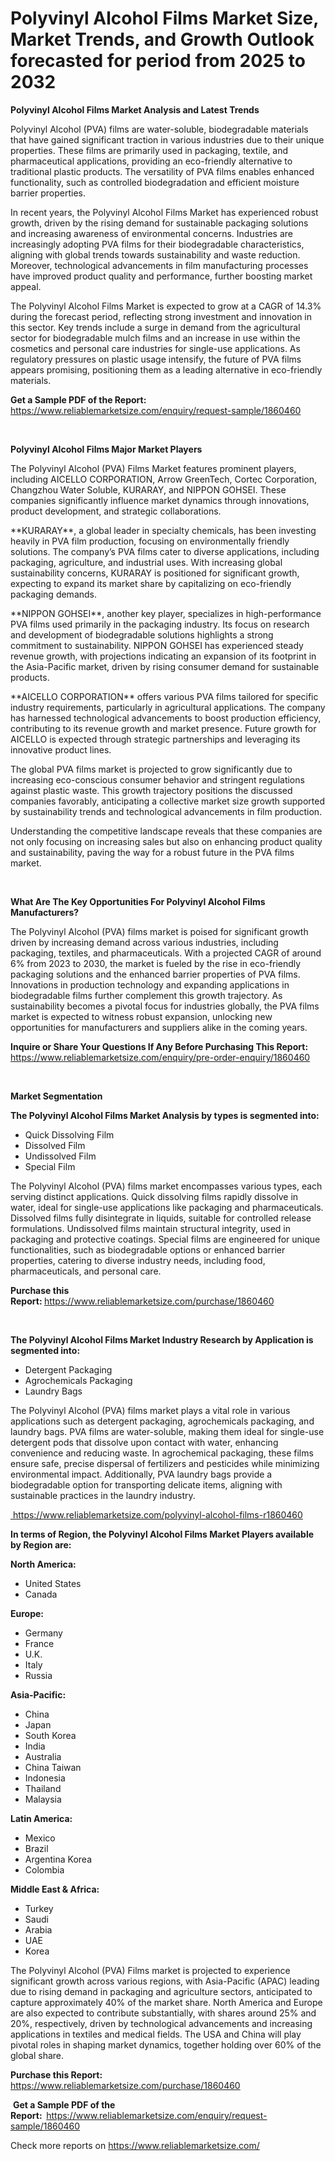 <p><h1>Polyvinyl Alcohol Films Market Size, Market Trends, and Growth Outlook forecasted for period from 2025 to 2032</h1></p><p><strong>Polyvinyl Alcohol Films Market Analysis and Latest Trends</strong></p>
<p><p>Polyvinyl Alcohol (PVA) films are water-soluble, biodegradable materials that have gained significant traction in various industries due to their unique properties. These films are primarily used in packaging, textile, and pharmaceutical applications, providing an eco-friendly alternative to traditional plastic products. The versatility of PVA films enables enhanced functionality, such as controlled biodegradation and efficient moisture barrier properties.</p><p>In recent years, the Polyvinyl Alcohol Films Market has experienced robust growth, driven by the rising demand for sustainable packaging solutions and increasing awareness of environmental concerns. Industries are increasingly adopting PVA films for their biodegradable characteristics, aligning with global trends towards sustainability and waste reduction. Moreover, technological advancements in film manufacturing processes have improved product quality and performance, further boosting market appeal.</p><p>The Polyvinyl Alcohol Films Market is expected to grow at a CAGR of 14.3% during the forecast period, reflecting strong investment and innovation in this sector. Key trends include a surge in demand from the agricultural sector for biodegradable mulch films and an increase in use within the cosmetics and personal care industries for single-use applications. As regulatory pressures on plastic usage intensify, the future of PVA films appears promising, positioning them as a leading alternative in eco-friendly materials.</p></p>
<p><strong>Get a Sample PDF of the Report:&nbsp;</strong> <a href="https://www.reliablemarketsize.com/enquiry/request-sample/1860460?utm_campaign=3564&utm_medium=2&utm_source=Github&utm_content=ia&utm_term=31032025&utm_id=polyvinyl-alcohol-films">https://www.reliablemarketsize.com/enquiry/request-sample/1860460</a></p>
<p>&nbsp;</p>
<p><strong>Polyvinyl Alcohol Films Major Market Players</strong></p>
<p><p>The Polyvinyl Alcohol (PVA) Films Market features prominent players, including AICELLO CORPORATION, Arrow GreenTech, Cortec Corporation, Changzhou Water Soluble, KURARAY, and NIPPON GOHSEI. These companies significantly influence market dynamics through innovations, product development, and strategic collaborations.</p><p>**KURARAY**, a global leader in specialty chemicals, has been investing heavily in PVA film production, focusing on environmentally friendly solutions. The company’s PVA films cater to diverse applications, including packaging, agriculture, and industrial uses. With increasing global sustainability concerns, KURARAY is positioned for significant growth, expecting to expand its market share by capitalizing on eco-friendly packaging demands.</p><p>**NIPPON GOHSEI**, another key player, specializes in high-performance PVA films used primarily in the packaging industry. Its focus on research and development of biodegradable solutions highlights a strong commitment to sustainability. NIPPON GOHSEI has experienced steady revenue growth, with projections indicating an expansion of its footprint in the Asia-Pacific market, driven by rising consumer demand for sustainable products.</p><p>**AICELLO CORPORATION** offers various PVA films tailored for specific industry requirements, particularly in agricultural applications. The company has harnessed technological advancements to boost production efficiency, contributing to its revenue growth and market presence. Future growth for AICELLO is expected through strategic partnerships and leveraging its innovative product lines.</p><p>The global PVA films market is projected to grow significantly due to increasing eco-conscious consumer behavior and stringent regulations against plastic waste. This growth trajectory positions the discussed companies favorably, anticipating a collective market size growth supported by sustainability trends and technological advancements in film production.</p><p>Understanding the competitive landscape reveals that these companies are not only focusing on increasing sales but also on enhancing product quality and sustainability, paving the way for a robust future in the PVA films market.</p></p>
<p>&nbsp;</p>
<p><strong>What Are The Key Opportunities For Polyvinyl Alcohol Films Manufacturers?</strong></p>
<p><p>The Polyvinyl Alcohol (PVA) films market is poised for significant growth driven by increasing demand across various industries, including packaging, textiles, and pharmaceuticals. With a projected CAGR of around 6% from 2023 to 2030, the market is fueled by the rise in eco-friendly packaging solutions and the enhanced barrier properties of PVA films. Innovations in production technology and expanding applications in biodegradable films further complement this growth trajectory. As sustainability becomes a pivotal focus for industries globally, the PVA films market is expected to witness robust expansion, unlocking new opportunities for manufacturers and suppliers alike in the coming years.</p></p>
<p><strong>Inquire or Share Your Questions If Any Before Purchasing This Report:</strong> <a href="https://www.reliablemarketsize.com/enquiry/pre-order-enquiry/1860460?utm_campaign=3564&utm_medium=2&utm_source=Github&utm_content=ia&utm_term=31032025&utm_id=polyvinyl-alcohol-films">https://www.reliablemarketsize.com/enquiry/pre-order-enquiry/1860460</a></p>
<p>&nbsp;</p>
<p><strong>Market Segmentation</strong></p>
<p><strong>The Polyvinyl Alcohol Films Market Analysis by types is segmented into:</strong></p>
<p><ul><li>Quick Dissolving Film</li><li>Dissolved Film</li><li>Undissolved Film</li><li>Special Film</li></ul></p>
<p><p>The Polyvinyl Alcohol (PVA) films market encompasses various types, each serving distinct applications. Quick dissolving films rapidly dissolve in water, ideal for single-use applications like packaging and pharmaceuticals. Dissolved films fully disintegrate in liquids, suitable for controlled release formulations. Undissolved films maintain structural integrity, used in packaging and protective coatings. Special films are engineered for unique functionalities, such as biodegradable options or enhanced barrier properties, catering to diverse industry needs, including food, pharmaceuticals, and personal care.</p></p>
<p><strong>Purchase this Report:&nbsp;</strong><a href="https://www.reliablemarketsize.com/purchase/1860460?utm_campaign=3564&utm_medium=2&utm_source=Github&utm_content=ia&utm_term=31032025&utm_id=polyvinyl-alcohol-films">https://www.reliablemarketsize.com/purchase/1860460</a></p>
<p>&nbsp;</p>
<p><strong>The Polyvinyl Alcohol Films Market Industry Research by Application is segmented into:</strong></p>
<p><ul><li>Detergent Packaging</li><li>Agrochemicals Packaging</li><li>Laundry Bags</li></ul></p>
<p><p>The Polyvinyl Alcohol (PVA) films market plays a vital role in various applications such as detergent packaging, agrochemicals packaging, and laundry bags. PVA films are water-soluble, making them ideal for single-use detergent pods that dissolve upon contact with water, enhancing convenience and reducing waste. In agrochemical packaging, these films ensure safe, precise dispersal of fertilizers and pesticides while minimizing environmental impact. Additionally, PVA laundry bags provide a biodegradable option for transporting delicate items, aligning with sustainable practices in the laundry industry.</p></p>
<p><a href="https://www.reliablemarketsize.com/polyvinyl-alcohol-films-r1860460?utm_campaign=3564&utm_medium=2&utm_source=Github&utm_content=ia&utm_term=31032025&utm_id=polyvinyl-alcohol-films">&nbsp;https://www.reliablemarketsize.com/polyvinyl-alcohol-films-r1860460</a></p>
<p><strong>In terms of Region, the Polyvinyl Alcohol Films Market Players available by Region are:</strong></p>
<p>
    <p> <strong> North America: </strong>
        <ul>
            <li>United States</li>
            <li>Canada</li>
        </ul>
        </p> 
    <p> <strong> Europe: </strong>
        <ul>
            <li>Germany</li>
            <li>France</li>
            <li>U.K.</li>
            <li>Italy</li>
            <li>Russia</li>
        </ul>
        </p> 
    <p> <strong> Asia-Pacific: </strong>
        <ul>
            <li>China</li>
            <li>Japan</li>
            <li>South Korea</li>
            <li>India</li>
            <li>Australia</li>
            <li>China Taiwan</li>
            <li>Indonesia</li>
            <li>Thailand</li>
            <li>Malaysia</li>
        </ul>
        </p> 
    <p> <strong> Latin America: </strong>
        <ul>
            <li>Mexico</li>
            <li>Brazil</li>
            <li>Argentina Korea</li>
            <li>Colombia</li>
        </ul>
        </p> 
    <p> <strong> Middle East & Africa: </strong>
        <ul>
            <li>Turkey</li>
            <li>Saudi</li>
            <li>Arabia</li>
            <li>UAE</li>
            <li>Korea</li>
        </ul>
    </p>
    </p>
<p><p>The Polyvinyl Alcohol (PVA) Films market is projected to experience significant growth across various regions, with Asia-Pacific (APAC) leading due to rising demand in packaging and agriculture sectors, anticipated to capture approximately 40% of the market share. North America and Europe are also expected to contribute substantially, with shares around 25% and 20%, respectively, driven by technological advancements and increasing applications in textiles and medical fields. The USA and China will play pivotal roles in shaping market dynamics, together holding over 60% of the global share.</p></p>
<p><strong>Purchase this Report: </strong><a href="https://www.reliablemarketsize.com/purchase/1860460?utm_campaign=3564&utm_medium=2&utm_source=Github&utm_content=ia&utm_term=31032025&utm_id=polyvinyl-alcohol-films">https://www.reliablemarketsize.com/purchase/1860460</a></p>
<p>&nbsp;<strong>Get a Sample PDF of the Report:&nbsp;&nbsp;</strong><a href="https://www.reliablemarketsize.com/enquiry/request-sample/1860460?utm_campaign=3564&utm_medium=2&utm_source=Github&utm_content=ia&utm_term=31032025&utm_id=polyvinyl-alcohol-films">https://www.reliablemarketsize.com/enquiry/request-sample/1860460</a></p>
<p><strong></strong></p>
<p>Check more reports on <a href="https://www.reliablemarketsize.com/?utm_campaign=3564&utm_medium=2&utm_source=Github&utm_content=ia&utm_term=31032025&utm_id=polyvinyl-alcohol-films">https://www.reliablemarketsize.com/</a></p>